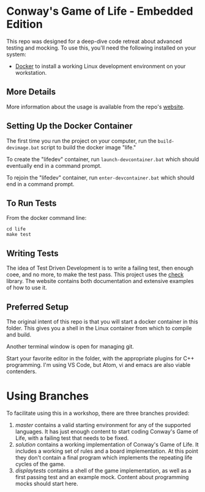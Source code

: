 # Conway's Game of Life - Embedded Edition

This repo was designed for a deep-dive code retreat about advanced testing and mocking.  To use this, you'll need the following installed on your system:

- [Docker](http://docker.com) to install a working Linux development
  environment on your workstation.

## More Details

More information about the usage is available from the repo's [website](https://lazarusid.github.io/embedded-life/).


## Setting Up the Docker Container

The first time you run the project on your computer, run the `build-devimage.bat` script to build the docker image "life."

To create the "lifedev" container, run `launch-devcontainer.bat` which should eventually end in a command prompt.

To rejoin the "lifedev" container, run `enter-devcontainer.bat` which should end in a command prompt.

## To Run Tests

From the docker command line:

    cd life
    make test

## Writing Tests

The idea of Test Driven Development is to write a failing test, then enough coee, and no more, to make the test pass.  This project uses the [check](https://libcheck.github.io/check/) library.  The website contains both documentation and extensive examples of how to use it.

## Preferred Setup

The original intent of this repo is that you will start a docker container in this folder.  This gives you a shell in the Linux container from which to compile and build.

Another terminal window is open for managing git.

Start your favorite editor in the folder, with the appropriate plugins for C++ programming.  I'm using VS Code, but Atom, vi and emacs are also viable contenders.


# Using Branches

To facilitate using this in a workshop, there are three branches provided:

1. *master* contains a valid starting environment for any of the supported
   languages.  It has just enough content to start coding Conway's Game of
   Life, with a failing test that needs to be fixed.
1. *solution* contains a working implementation of Conway's Game of Life.  It
   includes a working set of rules and a board implementation.  At this point
   they don't contain a final program which implements the repeating life
   cycles of the game.
1. *displaytests* contains a shell of the game implementation, as well as a
   first passing test and an example mock.  Content about programming mocks
   should start here.
